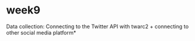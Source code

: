 # week9
Data collection: Connecting to the Twitter API with twarc2 + connecting to other social media platform*
